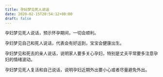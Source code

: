 ```yaml
---
title: 孕妇梦见死人说话
date: 2020-02-15T20:54:12+08:00
draft: false
---
```


孕妇梦见死人说话，预示怀孕期间，一切会顺利。

孕妇梦见自己和死人说话，代表会有好运到，宝宝会健康出生。

孕妇梦见和死去的亲人说话，说明家人要多关心孕妇，特别是丈夫平常要多注意孕妇的情绪波动。

孕妇梦见死人复活和自己说话，说明孕妇近期外出要小心或者尽量避免外出。
